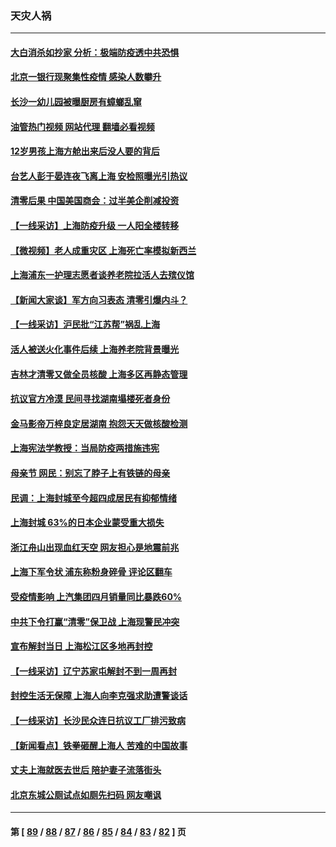 ### 天灾人祸
---
#### [大白消杀如抄家 分析：极端防疫透中共恐惧](../../pages/ncid280/n13732034.md?05102045) 
#### [北京一银行现聚集性疫情 感染人数攀升](../../pages/ncid280/n13731998.md?05102045) 
#### [长沙一幼儿园被曝厨房有蟑螂乱窜](../../pages/ncid280/n13731916.md?05102045) 
#### [油管热门视频 网站代理 翻墙必看视频](http://209.222.30.114:81/youtube.html?05102045)
#### [12岁男孩上海方舱出来后没人要的背后](../../pages/ncid280/n13731879.md?05102045) 
#### [台艺人彭于晏连夜飞离上海 安检照曝光引热议](../../pages/ncid280/n13731555.md?05102045) 
#### [清零后果 中国美国商会：过半美企削减投资](../../pages/ncid280/n13731358.md?05102045) 
#### [【一线采访】上海防疫升级 一人阳全楼转移](../../pages/ncid280/n13731443.md?05102045) 
#### [【微视频】老人成重灾区 上海死亡率模拟新西兰](../../pages/ncid280/n13731402.md?05102045) 
#### [上海浦东一护理志愿者谈养老院拉活人去殡仪馆](../../pages/ncid280/n13731427.md?05102045) 
#### [【新闻大家谈】军方向习表态 清零引爆内斗？](../../pages/ncid280/n13731268.md?05102045) 
#### [【一线采访】沪民批“江苏帮”祸乱上海](../../pages/ncid280/n13731242.md?05102045) 
#### [活人被送火化事件后续 上海养老院背景曝光](../../pages/ncid280/n13731157.md?05102045) 
#### [吉林才清零又做全员核酸 上海多区再静态管理](../../pages/ncid280/n13731187.md?05102045) 
#### [抗议官方冷漠 民间寻找湖南塌楼死者身份](../../pages/ncid280/n13730801.md?05102045) 
#### [金马影帝万梓良定居湖南 抱怨天天做核酸检测](../../pages/ncid280/n13730589.md?05102045) 
#### [上海宪法学教授：当局防疫两措施违宪](../../pages/ncid280/n13730561.md?05102045) 
#### [母亲节 网民：别忘了脖子上有铁链的母亲](../../pages/ncid280/n13730439.md?05102045) 
#### [民调：上海封城至今超四成居民有抑郁情绪](../../pages/ncid280/n13730381.md?05102045) 
#### [上海封城 63%的日本企业蒙受重大损失](../../pages/ncid280/n13730353.md?05102045) 
#### [浙江舟山出现血红天空 网友担心是地震前兆](../../pages/ncid280/n13730103.md?05102045) 
#### [上海下军令状 浦东称粉身碎骨 评论区翻车](../../pages/ncid280/n13729974.md?05102045) 
#### [受疫情影响 上汽集团四月销量同比暴跌60%](../../pages/ncid280/n13729765.md?05102045) 
#### [中共下令打赢“清零”保卫战 上海现警民冲突](../../pages/ncid280/n13729726.md?05102045) 
#### [宣布解封当日 上海松江区多地再封控](../../pages/ncid280/n13729650.md?05102045) 
#### [【一线采访】辽宁苏家屯解封不到一周再封](../../pages/ncid280/n13729625.md?05102045) 
#### [封控生活无保障 上海人向李克强求助遭警谈话](../../pages/ncid280/n13729548.md?05102045) 
#### [【一线采访】长沙民众连日抗议工厂排污致病](../../pages/ncid280/n13729392.md?05102045) 
#### [【新闻看点】铁拳砸醒上海人 苦难的中国故事](../../pages/ncid280/n13729051.md?05102045) 
#### [丈夫上海就医去世后 陪护妻子流落街头](../../pages/ncid280/n13729307.md?05102045) 
#### [北京东城公厕试点如厕先扫码 网友嘲讽](../../pages/ncid280/n13729304.md?05102045) 

---
#### 第 [ [89](./89.md?05102045) / [88](./88.md?05102045) / [87](./87.md?05102045) / [86](./86.md?05102045) / [85](./85.md?05102045) / [84](./84.md?05102045) / [83](./83.md?05102045) / [82](./82.md?05102045) ] 页
